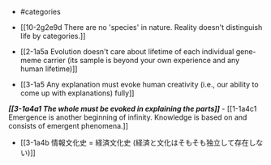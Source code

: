 - #categories
- [[10-2g2e9d There are no 'species' in nature. Reality doesn't distinguish life by categories.]]
- [[2-1a5a Evolution doesn't care about lifetime of each individual gene-meme carrier (its sample is beyond your own experience and any human lifetime)]]

- [[3-1a5 Any explanation must evoke human creativity (i.e., our ability to come up with explanations) fully]]

***[[3-1a4a1 The whole must be evoked in explaining the parts]]***
	- [[1-1a4c1 Emergence is another beginning of infinity. Knowledge is based on and consists of emergent phenomena.]]

- [[3-1a4b 情報文化史 = 経済文化史 (経済と文化はそもそも独立して存在しない)]]
